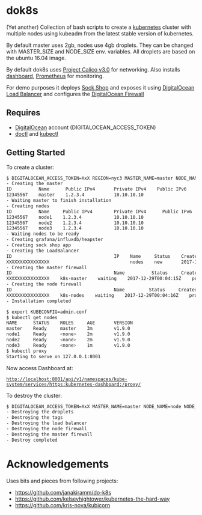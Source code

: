 # dok8s

(Yet another) Collection of bash scripts to create a [kubernetes](https://kubernetes.io/) cluster with multiple nodes using kubeadm from the latest stable version of kubernetes.

By default master uses 2gb, nodes use 4gb droplets. They can be changed with MASTER_SIZE and NODE_SIZE env. variables. All droplets are based on the ubuntu 16.04 image.

By default dok8s uses [Project Calico v3.0](https://www.projectcalico.org/) for networking. Also installs [dashboard](https://github.com/kubernetes/dashboard/), [Prometheus](https://devopscube.com/setup-prometheus-monitoring-on-kubernetes/) for monitoring.

For demo purposes it deploys [Sock Shop](https://github.com/microservices-demo/microservices-demo) and exposes it using [DigitalOcean Load Balancer](https://www.digitalocean.com/products/load-balancer/) and configures the [DigitalOcean Firewall](https://www.digitalocean.com/products/cloud-firewalls/)

## Requires

- [DigitalOcean](https://www.digitalocean.com/) account (DIGITALOCEAN_ACCESS_TOKEN)
- [doctl](https://github.com/digitalocean/doctl) and [kubectl](https://kubernetes.io/docs/tasks/tools/install-kubectl/)

## Getting Started

To create a cluster:

```sh
$ DIGITALOCEAN_ACCESS_TOKEN=XxX REGION=nyc3 MASTER_NAME=master NODE_NAME=node NODE_COUNT=3 ./dok8s-create
- Creating the master
ID          Name      Public IPv4       Private IPv4    Public IPv6    Memory    VCPUs    Disk    Region    Image                 Status    Tags    Features              Volumes
12345567    master    1.2.3.4           10.10.10.10                    2048      2        40      nyc3      Ubuntu 16.04.3 x64    active            private_networking
- Waiting master to finish installation
- Creating nodes
ID          Name     Public IPv4        Private IPv4      Public IPv6    Memory    VCPUs    Disk    Region    Image                 Status    Tags    Features              Volumes
12345567    node1    1.2.3.4            10.10.10.10                      4096      2        40      nyc3      Ubuntu 16.04.3 x64    active            private_networking
12345567    node2    1.2.3.4            10.10.10.10                      4096      2        40      nyc3      Ubuntu 16.04.3 x64    active            private_networking
12345567    node3    1.2.3.4            10.10.10.10                      4096      2        40      nyc3      Ubuntu 16.04.3 x64    active            private_networking
- Waiting nodes to be ready
- Creating grafana/influxdb/heapster
- Creating sock shop app
- Creating the LoadBalancer
ID                                      IP    Name     Status    Created At              Algorithm      Region    Tag         Droplet IDs                   SSL      Sticky Sessions                                Health Check                                                                                                                      Forwarding Rules
XXXXXXXXXXXXXXXX                              nodes    new       2017-11-27T06:04:53Z    round_robin    nyc3      k8s-node    12345567,12345567,12345567     false    type:none,cookie_name:,cookie_ttl_seconds:0    protocol:http,port:30001,path:/,check_interval_seconds:10,response_timeout_seconds:5,healthy_threshold:5,unhealthy_threshold:3    entry_protocol:tcp,entry_port:80,target_protocol:tcp,target_port:30001,certificate_id:,tls_passthrough:false
- Creating the master firewall
ID                                      Name          Status     Created At              Inbound Rules                                                                                                                                   Outbound Rules                                                                                                                                                  Droplet IDs    Tags          Pending Changes
XXXXXXXXXXXXXXXX    k8s-master    waiting    2017-12-29T00:04:15Z    protocol:tcp,ports:0,tag:k8s-node protocol:tcp,ports:22,address:0.0.0.0/0,address:::/0 protocol:tcp,ports:443,address:0.0.0.0/0,address:::/0    protocol:icmp,ports:0,address:0.0.0.0/0,address:::/0 protocol:tcp,ports:0,address:0.0.0.0/0,address:::/0 protocol:udp,ports:0,address:0.0.0.0/0,address:::/0                   k8s-master    droplet_id:12345567,removing:false,status:waiting
- Creating the node firewall
ID                                      Name         Status     Created At              Inbound Rules                                                                                                                                                                           Outbound Rules                                                                                                                                                  Droplet IDs    Tags        Pending Changes
XXXXXXXXXXXXXXXX    k8s-nodes    waiting    2017-12-29T00:04:16Z    protocol:tcp,ports:0,tag:k8s-master protocol:tcp,ports:22,address:0.0.0.0/0,address:::/0 protocol:tcp,ports:30001,address:0.0.0.0/0,address:::/0 protocol:udp,ports:0,tag:k8s-master    protocol:icmp,ports:0,address:0.0.0.0/0,address:::/0 protocol:tcp,ports:0,address:0.0.0.0/0,address:::/0 protocol:udp,ports:0,address:0.0.0.0/0,address:::/0                   k8s-node    droplet_id:12345567,removing:false,status:waiting droplet_id:12345567,removing:false,status:waiting droplet_id:,12345567,removing:false,status:waiting
- Installation completed

$ export KUBECONFIG=admin.conf
$ kubectl get nodes
NAME      STATUS    ROLES     AGE       VERSION
master    Ready     master    3m        v1.9.0
node1     Ready     <none>    2m        v1.9.0
node2     Ready     <none>    2m        v1.9.0
node3     Ready     <none>    1m        v1.9.0
$ kubectl proxy
Starting to serve on 127.0.0.1:8001
```

Now access Dashboard at:

[`http://localhost:8001/api/v1/namespaces/kube-system/services/https:kubernetes-dashboard:/proxy/`](http://localhost:8001/api/v1/namespaces/kube-system/services/https:kubernetes-dashboard:/proxy/)

To destroy the cluster:

```sh
$ DIGITALOCEAN_ACCESS_TOKEN=XxX MASTER_NAME=master NODE_NAME=node NODE_COUNT=3 ./dok8s-destroy
- Destroying the droplets
- Destroying the tags
- Destroying the load balancer
- Destroying the node firewall
- Destroying the master firewall
- Destroy completed
```

# Acknowledgements

Uses bits and pieces from following projects:

- https://github.com/janakiramm/do-k8s
- https://github.com/kelseyhightower/kubernetes-the-hard-way
- https://github.com/kris-nova/kubicorn
